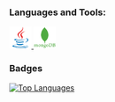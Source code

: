[views]: https://komarev.com/ghpvc/?username=ManoComandante
<h3 align="left">Languages and Tools:</h3>
<p align="left"> 
<a href="https://www.java.com" target="_blank"> <img src="https://raw.githubusercontent.com/devicons/devicon/master/icons/java/java-original.svg" alt="java" width="40" height="40"/> </a> 
<a href="https://www.mongodb.com" target="_blank"> <img src="https://raw.githubusercontent.com/rosspatil/rosspatil/master/pics/12.png" alt="mongodb" width="40" height="40"/> </a>
</p>

### Badges
<a href="https://github.com/ManoComandante" align="left"><img src="https://github-readme-stats-peguimasid.vercel.app/api/top-langs/?username=ManoComandante&layout=compact&title_color=3382ed&hide=css,objective-c,html&text_color=ffffff&icon_color=3382ed&bg_color=171717&hide_border=true&locale=en&custom_title=Top%20%Languages" alt="Top Languages" /></a>
